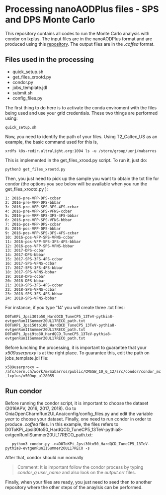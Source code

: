 # Processing nanoAODPlus files - SPS and DPS Monte Carlo
This repository contains all codes to run the Monte Carlo analysis with condor on lxplus.
The input files are in the nanoAODPlus format and are produced using this [repository](https://github.com/Mapse/NanoAOD). The output files
are in the _.coffea_ format.

## Files used in the processing

* quick_setup.sh
* get_files_xrootd.py
* condor.py
* jobs_template.jdl
* submit.sh
* config_files.py

The first thing to do here is to activate the conda enviroment with the files being used and use your grid credentials. These two things are
performed using:

``` quick_setup.sh ```

Now, you need to identify the path of your files. Using T2_Caltec_US as an example, the  basic command used for this is,

``` xrdfs k8s-redir.ultralight.org:1094 ls -u /store/group/uerj/mabarros ```

This is implemented in the get_files_xrood.py script. To run it, just do:

``` python3 get_files_xrootd.py ```

Then, you just need to pick up the sample you want to obtain the txt file for condor (the options you see below will be available when you run the get_files_xrootd.py ):

```
1: 2016-pre-VFP-DPS-ccbar
2: 2016-pre-VFP-DPS-bbbar
3: 2016-pre-VFP-SPS-3FS-4FS-ccbar
4: 2016-pre-VFP-SPS-VFNS-ccbar
5: 2016-pre-VFP-SPS-3FS-4FS-bbbar
6: 2016-pre-VFP-SPS-VFNS-bbbar
7: 2016-pos-VFP-DPS-ccbar
8: 2016-pos-VFP-DPS-bbbar
9: 2016-pos-VFP-SPS-3FS-4FS-ccbar
10: 2016-pos-VFP-SPS-VFNS-ccbar
11: 2016-pos-VFP-SPS-3FS-4FS-bbbar
12: 2016-pos-VFP-SPS-VFNS-bbbar
13: 2017-DPS-ccbar
14: 2017-DPS-bbbar
15: 2017-SPS-3FS-4FS-ccbar
16: 2017-SPS-VFNS-ccbar
17: 2017-SPS-3FS-4FS-bbbar
18: 2017-SPS-VFNS-bbbar
19: 2018-DPS-ccbar
20: 2018-DPS-bbbar
21: 2018-SPS-3FS-4FS-ccbar
22: 2018-SPS-VFNS-ccbar
23: 2018-SPS-3FS-4FS-bbbar
24: 2018-SPS-VFNS-bbbar
```
For instance, if you type '14' you will create three .txt files:

```
D0ToKPi_Jpsi30to50_HardQCD_TuneCP5_13TeV-pythia8-evtgenRunIISummer20UL17RECO_path.txt
D0ToKPi_Jpsi50to100_HardQCD_TuneCP5_13TeV-pythia8-evtgenRunIISummer20UL17RECO_path.txt
D0ToKPi_Jpsi9to30_HardQCD_TuneCP5_13TeV-pythia8-evtgenRunIISummer20UL17RECO_path.txt
```
Before lunching the processing, it is important to guarantee that your _x509userproxy_ is at the right place. To guarantee this, edit the path on
jobs_template.jdl file:

``` x509userproxy = /afs/cern.ch/work/m/mabarros/public/CMSSW_10_6_12/src/condor/condor_mc_lxplus/x509up_u128055 ```

## Run condor

Before running the condor script, it is important to choose the dataset (2016APV, 2016, 2017, 2018). Go to OniaOpenCharmRun2ULAna/config/config_files.py and edit the variable _year_ to choose your dataset.
Finally, one need to run condor in order to produce *.coffea* files. In this example, the files refers to D0ToKPi_Jpsi30to50_HardQCD_TuneCP5_13TeV-pythia8-evtgenRunIISummer20UL17RECO_path.txt: 

```    python3 condor.py -n=D0ToKPi_Jpsi30to50_HardQCD_TuneCP5_13TeV-pythia8-evtgenRunIISummer20UL17RECO -s ```

After that, condor should run normally

> Comment: It is important follow the condor process by typing *condor_q user_name* and also look on the *output.err* files.

Finally, when your files are ready, you just need to seed then to another repository where the other steps of the anaylsis can be performed.
